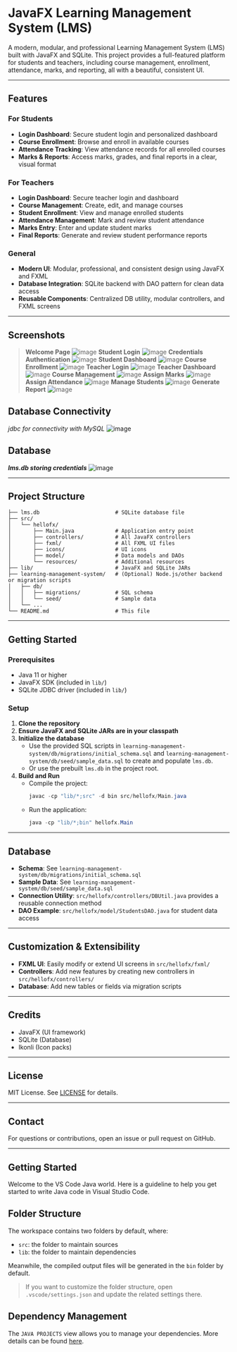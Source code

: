 # JavaFX Learning Management System (LMS)

A modern, modular, and professional Learning Management System (LMS) built with JavaFX and SQLite. This project provides a full-featured platform for students and teachers, including course management, enrollment, attendance, marks, and reporting, all with a beautiful, consistent UI.

---

## Features

### For Students
- **Login Dashboard**: Secure student login and personalized dashboard
- **Course Enrollment**: Browse and enroll in available courses
- **Attendance Tracking**: View attendance records for all enrolled courses
- **Marks & Reports**: Access marks, grades, and final reports in a clear, visual format

### For Teachers
- **Login Dashboard**: Secure teacher login and dashboard
- **Course Management**: Create, edit, and manage courses
- **Student Enrollment**: View and manage enrolled students
- **Attendance Management**: Mark and review student attendance
- **Marks Entry**: Enter and update student marks
- **Final Reports**: Generate and review student performance reports

### General
- **Modern UI**: Modular, professional, and consistent design using JavaFX and FXML
- **Database Integration**: SQLite backend with DAO pattern for clean data access
- **Reusable Components**: Centralized DB utility, modular controllers, and FXML screens

---

## Screenshots

> **Welcome Page**
![image](https://github.com/user-attachments/assets/29c7334c-bcbb-4a87-bca2-1cc473c37a06)
> **Student Login**
> ![image](https://github.com/user-attachments/assets/2bec90fd-8355-46e8-9217-50f723abae00)
> **Credentials Authentication**
> ![image](https://github.com/user-attachments/assets/a8f4b74c-8e60-4ef8-bce0-ef85e05d0a1a)
> **Student Dashboard**
> ![image](https://github.com/user-attachments/assets/be216237-5e95-4729-9808-d4a5195c7053)
> **Course Enrollment**
> ![image](https://github.com/user-attachments/assets/90026d38-2599-436f-b900-4dc61be52f1b)
> **Teacher Login**
> ![image](https://github.com/user-attachments/assets/562a5722-e656-42eb-b956-61e5b7c6fd02)
> **Teacher Dashboard**
> ![image](https://github.com/user-attachments/assets/33c08b01-f6a1-4b61-b7ac-2f70f3c3555c)
> **Course Management**
> ![image](https://github.com/user-attachments/assets/b9cec1ec-be3a-4b0a-894a-829039e6d5ed)
> **Assign Marks**
> ![image](https://github.com/user-attachments/assets/a07f8ce4-3f22-4859-88ce-ebdece7c82a3)
> **Assign Attendance**
> ![image](https://github.com/user-attachments/assets/60be7480-ddb7-4103-9866-753b76a959ac)
> **Manage Students**
> ![image](https://github.com/user-attachments/assets/940b94ad-3429-4b58-a913-9064c901d1e0)
> **Generate Report**
> ![image](https://github.com/user-attachments/assets/f0278615-947d-41d4-9a4e-16826cbe0762)










## Database Connectivity
*jdbc for connectivity with MySQL*
![image](https://github.com/user-attachments/assets/6951ab7e-7e2a-46c7-9dd5-3d78d4875874)

## Database
***lms.db storing credentials***
![image](https://github.com/user-attachments/assets/ff4c8ccb-67c4-45a4-a266-82c318b26b7b)




---

## Project Structure

```
├── lms.db                        # SQLite database file
├── src/
│   └── hellofx/
│       ├── Main.java             # Application entry point
│       ├── controllers/          # All JavaFX controllers
│       ├── fxml/                 # All FXML UI files
│       ├── icons/                # UI icons
│       ├── model/                # Data models and DAOs
│       └── resources/            # Additional resources
├── lib/                          # JavaFX and SQLite JARs
├── learning-management-system/   # (Optional) Node.js/other backend or migration scripts
│   ├── db/
│   │   ├── migrations/           # SQL schema
│   │   └── seed/                 # Sample data
│   └── ...
└── README.md                     # This file
```

---

## Getting Started

### Prerequisites
- Java 11 or higher
- JavaFX SDK (included in `lib/`)
- SQLite JDBC driver (included in `lib/`)

### Setup
1. **Clone the repository**
2. **Ensure JavaFX and SQLite JARs are in your classpath**
3. **Initialize the database**
   - Use the provided SQL scripts in `learning-management-system/db/migrations/initial_schema.sql` and `learning-management-system/db/seed/sample_data.sql` to create and populate `lms.db`.
   - Or use the prebuilt `lms.db` in the project root.
4. **Build and Run**
   - Compile the project:
     ```powershell
     javac -cp "lib/*;src" -d bin src/hellofx/Main.java
     ```
   - Run the application:
     ```powershell
     java -cp "lib/*;bin" hellofx.Main
     ```

---

## Database
- **Schema**: See `learning-management-system/db/migrations/initial_schema.sql`
- **Sample Data**: See `learning-management-system/db/seed/sample_data.sql`
- **Connection Utility**: `src/hellofx/controllers/DBUtil.java` provides a reusable connection method
- **DAO Example**: `src/hellofx/model/StudentsDAO.java` for student data access

---

## Customization & Extensibility
- **FXML UI**: Easily modify or extend UI screens in `src/hellofx/fxml/`
- **Controllers**: Add new features by creating new controllers in `src/hellofx/controllers/`
- **Database**: Add new tables or fields via migration scripts

---

## Credits
- JavaFX (UI framework)
- SQLite (Database)
- Ikonli (Icon packs)

---

## License
MIT License. See [LICENSE](LICENSE) for details.

---

## Contact
For questions or contributions, open an issue or pull request on GitHub.

---

## Getting Started

Welcome to the VS Code Java world. Here is a guideline to help you get started to write Java code in Visual Studio Code.

## Folder Structure

The workspace contains two folders by default, where:

- `src`: the folder to maintain sources
- `lib`: the folder to maintain dependencies

Meanwhile, the compiled output files will be generated in the `bin` folder by default.

> If you want to customize the folder structure, open `.vscode/settings.json` and update the related settings there.

## Dependency Management

The `JAVA PROJECTS` view allows you to manage your dependencies. More details can be found [here](https://github.com/microsoft/vscode-java-dependency#manage-dependencies).
